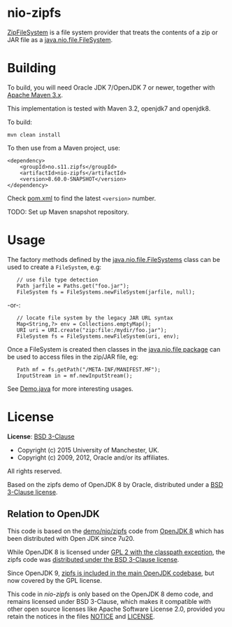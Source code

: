 # nio-zipfs

[ZipFileSystem](src/main/java/no/s11/zipfs/ZipFileSystem) 
is a file system provider that treats the contents of a zip or
JAR file as a [java.nio.file.FileSystem](http://docs.oracle.com/javase/7/docs/api/java/nio/file/FileSystem.html).

# Building

To build, you will need Oracle JDK 7/OpenJDK 7 or newer, 
together with [Apache Maven 3.x](http://maven.apache.org/download.html). 

This implementation is tested with Maven 3.2, openjdk7 and openjdk8.

To build:

	mvn clean install

To then use from a Maven project, use:

	<dependency>
		<groupId>no.s11.zipfs</groupId>
		<artifactId>nio-zipfs</artifactId>
		<version>8.60.0-SNAPSHOT</version>	
	</dependency>
	
Check [pom.xml](pom.xml) to find the latest `<version>` number.	

TODO: Set up Maven snapshot repository.


# Usage

The factory methods defined by the 
[java.nio.file.FileSystems](http://docs.oracle.com/javase/7/docs/api/java/nio/file/FileSystems.html) 
class can be used to create a `FileSystem`, e.g:

	   // use file type detection
	   Path jarfile = Paths.get("foo.jar");
	   FileSystem fs = FileSystems.newFileSystem(jarfile, null);

-or-:

	   // locate file system by the legacy JAR URL syntax
	   Map<String,?> env = Collections.emptyMap();
	   URI uri = URI.create("zip:file:/mydir/foo.jar");
	   FileSystem fs = FileSystems.newFileSystem(uri, env);

Once a FileSystem is created then classes in the 
[java.nio.file package](http://docs.oracle.com/javase/7/docs/api/java/nio/file/package-summary.html)
can be used to access files in the zip/JAR file, eg:

	   Path mf = fs.getPath("/META-INF/MANIFEST.MF");
	   InputStream in = mf.newInputStream();

See [Demo.java](src/test/java/no/s11/zipfs/Demo.java) for more interesting usages.


# License

**License**: [BSD 3-Clause](http://opensource.org/licenses/BSD-3-Clause)

- Copyright (c) 2015 University of Manchester, UK.
- Copyright (c) 2009, 2012, Oracle and/or its affiliates. 

All rights reserved.  

Based on the zipfs demo of OpenJDK 8 by Oracle, distributed
under a [BSD 3-Clause license](LICENSE).


## Relation to OpenJDK

This code is based on the 
[demo/nio/zipfs](http://hg.openjdk.java.net/jdk8u/jdk8u/jdk/file/c10fd784956c/src/share/demo/nio/zipfs) 
code from [OpenJDK 8](http://openjdk.java.net/projects/jdk8/) which has been distributed
with Open JDK since 7u20.

While OpenJDK 8 is licensed under 
[GPL 2 with the classpath exception](http://openjdk.java.net/legal/gplv2+ce.html),
the zipfs code was 
[distributed under the BSD 3-Clause license](http://hg.openjdk.java.net/jdk8u/jdk8u/jdk/file/c10fd784956c/src/share/demo/nio/zipfs/src/com/sun/nio/zipfs/ZipFileSystemProvider.java#l2).

Since OpenJDK 9, 
[zipfs is included in the main OpenJDK codebase](http://hg.openjdk.java.net/jdk9/dev/jdk/file/b8e8497c541c/src/jdk.zipfs/share/classes/jdk/nio/zipfs), 
but now covered by the GPL license.

This code in *nio-zipfs* is only based on the OpenJDK 8 demo code,
and remains licensed under BSD 3-Clause, which makes it compatible with 
other open source licenses like Apache Software License 2.0,
provided you retain the notices in the files [NOTICE](NOTICE) and [LICENSE](LICENSE).  




